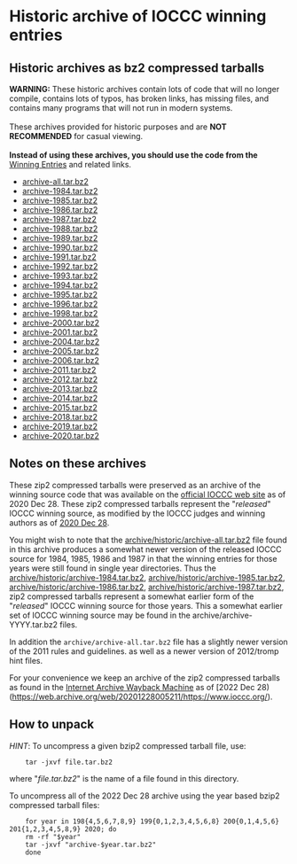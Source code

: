 # Historic archive of IOCCC winning entries


## Historic archives as bz2 compressed tarballs

**WARNING:** These historic archives contain lots of code that will no longer compile,
contains lots of typos, has broken links, has missing files, and contains many programs that will not
run in modern systems.
<br><br>
These archives provided for historic purposes and are
**NOT RECOMMENDED** for casual viewing.
<br><br>
**Instead of using these archives, you should use the code from the** [Winning Entries](../../years.html) and related links.

* [archive-all.tar.bz2](archive-all.tar.bz2)
* [archive-1984.tar.bz2](archive-1984.tar.bz2)
* [archive-1985.tar.bz2](archive-1985.tar.bz2)
* [archive-1986.tar.bz2](archive-1986.tar.bz2)
* [archive-1987.tar.bz2](archive-1987.tar.bz2)
* [archive-1988.tar.bz2](archive-1988.tar.bz2)
* [archive-1989.tar.bz2](archive-1989.tar.bz2)
* [archive-1990.tar.bz2](archive-1990.tar.bz2)
* [archive-1991.tar.bz2](archive-1991.tar.bz2)
* [archive-1992.tar.bz2](archive-1992.tar.bz2)
* [archive-1993.tar.bz2](archive-1993.tar.bz2)
* [archive-1994.tar.bz2](archive-1994.tar.bz2)
* [archive-1995.tar.bz2](archive-1995.tar.bz2)
* [archive-1996.tar.bz2](archive-1996.tar.bz2)
* [archive-1998.tar.bz2](archive-1998.tar.bz2)
* [archive-2000.tar.bz2](archive-2000.tar.bz2)
* [archive-2001.tar.bz2](archive-2001.tar.bz2)
* [archive-2004.tar.bz2](archive-2004.tar.bz2)
* [archive-2005.tar.bz2](archive-2005.tar.bz2)
* [archive-2006.tar.bz2](archive-2006.tar.bz2)
* [archive-2011.tar.bz2](archive-2011.tar.bz2)
* [archive-2012.tar.bz2](archive-2012.tar.bz2)
* [archive-2013.tar.bz2](archive-2013.tar.bz2)
* [archive-2014.tar.bz2](archive-2014.tar.bz2)
* [archive-2015.tar.bz2](archive-2015.tar.bz2)
* [archive-2018.tar.bz2](archive-2018.tar.bz2)
* [archive-2019.tar.bz2](archive-2019.tar.bz2)
* [archive-2020.tar.bz2](archive-2020.tar.bz2)


## Notes on these archives

These zip2 compressed tarballs were preserved as an archive of the
winning source code that was available on the [official IOCCC web
site](https://www.ioccc.org) as of 2020 Dec 28.  These zip2 compressed
tarballs represent the "_released_" IOCCC winning source,
as modified by the IOCCC judges and winning authors
as of [2020 Dec 28](https://web.archive.org/web/20201228005211/https://www.ioccc.org/).

You might wish to note that the
[archive/historic/archive-all.tar.bz2](archive-all.tar.bz2) file
found in this archive produces a somewhat newer version of the
released IOCCC source for 1984, 1985, 1986 and 1987 in that the
winning entries for those years were still found in single year directories.  Thus the
[archive/historic/archive-1984.tar.bz2](archive-1984.tar.bz2),
[archive/historic/archive-1985.tar.bz2](archive-1985.tar.bz2),
[archive/historic/archive-1986.tar.bz2](archive-1986.tar.bz2),
[archive/historic/archive-1987.tar.bz2](archive-1987.tar.bz2),
zip2 compressed tarballs represent a somewhat earlier form of the
"_released_" IOCCC winning source for those years.
This a somewhat earlier set of IOCCC winning source may
be found in the archive/archive-YYYY.tar.bz2 files.

In addition the `archive/archive-all.tar.bz2` file has
a slightly newer version of the 2011 rules and guidelines.
as well as a newer version of 2012/tromp hint files.

For your convenience we keep an archive of the zip2 compressed
tarballs as found in the [Internet Archive Wayback
Machine](https://web.archive.org) as of [2022 Dec
28)(https://web.archive.org/web/20201228005211/https://www.ioccc.org/).


## How to unpack

*HINT*: To uncompress a given bzip2 compressed tarball file, use:

``` <!---sh-->
    tar -jxvf file.tar.bz2
```

where "_file.tar.bz2_" is the name of a file found in this directory.

To uncompress all of the 2022 Dec 28 archive using the year based
bzip2 compressed tarball files:

``` <!---sh-->
    for year in 198{4,5,6,7,8,9} 199{0,1,2,3,4,5,6,8} 200{0,1,4,5,6} 201{1,2,3,4,5,8,9} 2020; do
	rm -rf "$year"
	tar -jxvf "archive-$year.tar.bz2"
    done
```


<!--

    Copyright © 1984-2024 by Landon Curt Noll. All Rights Reserved.

    You are free to share and adapt this file under the terms of this license:

	Creative Commons Attribution-ShareAlike 4.0 International (CC BY-SA 4.0)

    For more information, see:

	https://creativecommons.org/licenses/by-sa/4.0/

-->

